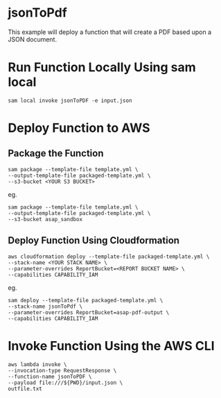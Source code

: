 # jsonToPdf

This example will deploy a function that will create a PDF based upon a JSON document.

# Run Function Locally Using sam local

```
sam local invoke jsonToPDF -e input.json
```

# Deploy Function to AWS

## Package the Function

```
sam package --template-file template.yml \
--output-template-file packaged-template.yml \
--s3-bucket <YOUR S3 BUCKET>
```

eg.

```
sam package --template-file template.yml \
--output-template-file packaged-template.yml \
--s3-bucket asap_sandbox
```

## Deploy Function Using Cloudformation

```
aws cloudformation deploy --template-file packaged-template.yml \
--stack-name <YOUR STACK NAME> \
--parameter-overrides ReportBucket=<REPORT BUCKET NAME> \
--capabilities CAPABILITY_IAM
```

eg.

```
sam deploy --template-file packaged-template.yml \
--stack-name jsonToPdf \
--parameter-overrides ReportBucket=asap-pdf-output \
--capabilities CAPABILITY_IAM
```

# Invoke Function Using the AWS CLI

```
aws lambda invoke \
--invocation-type RequestResponse \
--function-name jsonToPDF \
--payload file:///${PWD}/input.json \
outfile.txt
```
